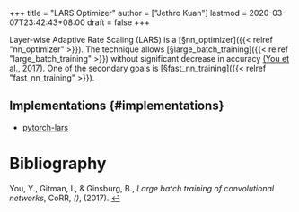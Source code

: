 +++
title = "LARS Optimizer"
author = ["Jethro Kuan"]
lastmod = 2020-03-07T23:42:43+08:00
draft = false
+++

Layer-wise Adaptive Rate Scaling (LARS) is a [§nn\_optimizer]({{< relref "nn_optimizer" >}}). The
technique allows [§large\_batch\_training]({{< relref "large_batch_training" >}}) without significant
decrease in accuracy <a id="a9a05fbe9d6d58498d2551579ed08490" href="#you17_large_batch_train_convol_networ">(You et al., 2017)</a>. One
of the secondary goals is [§fast\_nn\_training]({{< relref "fast_nn_training" >}}).


## Implementations {#implementations}

-   [pytorch-lars](https://github.com/noahgolmant/pytorch-lars)

# Bibliography
<a id="you17_large_batch_train_convol_networ" target="_blank">You, Y., Gitman, I., & Ginsburg, B., *Large batch training of convolutional networks*, CoRR, *()*,  (2017). </a> [↩](#a9a05fbe9d6d58498d2551579ed08490)
